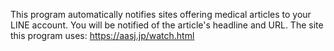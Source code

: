 This program automatically notifies sites offering medical articles to your LINE account.
You will be notified of the article's headline and URL.
The site this program uses: https://aasj.jp/watch.html
